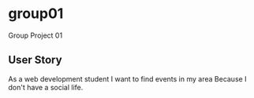 # group01
Group Project 01

 ## User Story
 As a web development student
 I want to find events in my area
 Because I don't have a social life.

 
